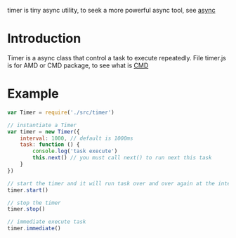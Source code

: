 timer is tiny async utility, to seek a more powerful async tool, see [async](https://github.com/caolan/async)

# Introduction
Timer is a async class that control a task to execute repeatedly.
File timer.js is for AMD or CMD package, to see what is [CMD](https://github.com/cmdjs/specification/blob/master/draft/module.md)

# Example

```javascript
var Timer = require('./src/timer')

// instantiate a Timer
var timer = new Timer({
    interval: 1000, // default is 1000ms
    task: function () {
        console.log('task execute')
        this.next() // you must call next() to run next this task
    }
})

// start the timer and it will run task over and over again at the interval
timer.start()

// stop the timer
timer.stop()

// immediate execute task
timer.immediate()
```
